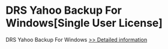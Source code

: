 # DRS Yahoo Backup For Windows[Single User License]
DRS Yahoo Backup For Windows
[>> Detailed information](https://secure.shareit.com/shareit/product.html?productid=301004174&affiliateid=200057808)